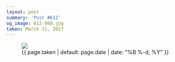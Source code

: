 ```yaml
---
layout: post
summary: 'Post #612'
og_image: 612-960.jpg
taken: March 11, 2017
---
```


<figure class="post">
<img sizes="(min-width: 700px) 50vw, calc(100vw - 2rem)" src="{{ site.assets_url }}/612-480.jpg" srcset="{{ site.assets_url }}/612-240.jpg 240w, {{ site.assets_url }}/612-480.jpg 480w, {{ site.assets_url }}/612-720.jpg 720w, {{ site.assets_url }}/612-960.jpg 960w"/>
<figcaption>
<time>{{ page.taken | default: page.date | date: "%B %-d, %Y" }}</time>
</figcaption>
</figure>
